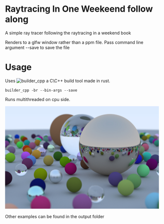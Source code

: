 # Raytracing In One Weekeend follow along

A simple ray tracer following the raytracing in a weekend book

Renders to a glfw window rather than a ppm file.
Pass command line argument --save to save the file

# Usage

Uses ![builder_cpp](https://github.com/Dr-42/builder_cpp) a C\C++ build tool made in rust.

```
builder_cpp -br --bin-args --save
```

Runs multithreaded on cpu side.

![Final Image](output/final%20high.jpg)

Other examples can be found in the output folder